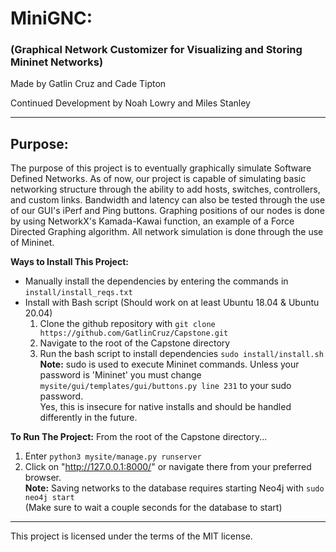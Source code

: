 # MiniGNC:  
### (**G**raphical **N**etwork **C**ustomizer for Visualizing and Storing Mininet Networks)

Made by Gatlin Cruz and Cade Tipton 

Continued Development by Noah Lowry and Miles Stanley

---

## Purpose:
The purpose of this project is to eventually graphically simulate Software Defined Networks. As of now, our project is capable of simulating basic networking structure through the ability to add hosts, switches, controllers, and custom links. Bandwidth and latency can also be tested through the use of our GUI's iPerf and Ping buttons. Graphing positions of our nodes is done by using NetworkX's Kamada-Kawai function, an example of a Force Directed Graphing algorithm. All network simulation is done through the use of Mininet.
 

**Ways to Install This Project:**
- Manually install the dependencies by entering the commands in `install/install_reqs.txt`
- Install with Bash script (Should work on at least Ubuntu 18.04 & Ubuntu 20.04)
  1. Clone the github repository with `git clone https://github.com/GatlinCruz/Capstone.git`
  2. Navigate to the root of the Capstone directory
  3. Run the bash script to install dependencies `sudo install/install.sh`  
  **Note:** sudo is used to execute Mininet commands. Unless your password is 'Mininet'
  you must change `mysite/gui/templates/gui/buttons.py line 231` to your sudo password.  
  Yes, this is insecure for native installs and should be handled differently in the future.

**To Run The Project:**
From the root of the Capstone directory...  
1. Enter `python3 mysite/manage.py runserver`
2. Click on "http://127.0.0.1:8000/" or navigate there from your preferred browser.  
**Note:** Saving networks to the database requires starting Neo4j with `sudo neo4j start`  
(Make sure to wait a couple seconds for the database to start)

---

This project is licensed under the terms of the MIT license.
